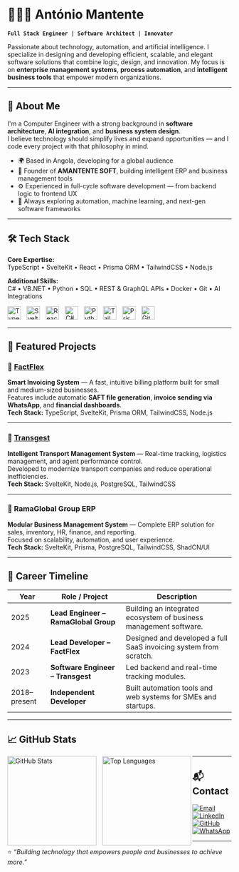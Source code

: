 # 👨🏽‍💻 António Mantente

**`Full Stack Engineer | Software Architect | Innovator`**  

Passionate about technology, automation, and artificial intelligence. I specialize in designing and developing efficient, scalable, and elegant software solutions that combine logic, design, and innovation. My focus is on **enterprise management systems**, **process automation**, and **intelligent business tools** that empower modern organizations.  

---

## 🧠 About Me

I'm a Computer Engineer with a strong background in **software architecture**, **AI integration**, and **business system design**.  
I believe technology should simplify lives and expand opportunities — and I code every project with that philosophy in mind.  

- 🌍 Based in Angola, developing for a global audience  
- 💼 Founder of **AMANTENTE SOFT**, building intelligent ERP and business management tools  
- ⚙️ Experienced in full-cycle software development — from backend logic to frontend UX  
- 🚀 Always exploring automation, machine learning, and next-gen software frameworks  

---

## 🛠️ Tech Stack

**Core Expertise:**  
TypeScript • SvelteKit • React • Prisma ORM • TailwindCSS • Node.js  

**Additional Skills:**  
C# • VB.NET • Python • SQL • REST & GraphQL APIs • Docker • Git • AI Integrations  

<img align="left" alt="TypeScript" width="30px" style="padding-right:10px;" src="https://cdn.jsdelivr.net/gh/devicons/devicon/icons/typescript/typescript-original.svg"/>
<img align="left" alt="Svelte" width="30px" style="padding-right:10px;" src="https://cdn.jsdelivr.net/gh/devicons/devicon/icons/svelte/svelte-original.svg"/>
<img align="left" alt="React" width="30px" style="padding-right:10px;" src="https://cdn.jsdelivr.net/gh/devicons/devicon/icons/react/react-original.svg"/>
<img align="left" alt="C#" width="30px" style="padding-right:10px;" src="https://cdn.jsdelivr.net/gh/devicons/devicon/icons/csharp/csharp-original.svg"/>
<img align="left" alt="Python" width="30px" style="padding-right:10px;" src="https://cdn.jsdelivr.net/gh/devicons/devicon/icons/python/python-original.svg"/>
<img align="left" alt="TailwindCSS" width="30px" style="padding-right:10px;" src="https://cdn.jsdelivr.net/gh/devicons/devicon/icons/tailwindcss/tailwindcss-original.svg"/>
<img align="left" alt="Prisma" width="30px" style="padding-right:10px;" src="https://cdn.jsdelivr.net/gh/devicons/devicon/icons/prisma/prisma-original.svg"/>
<img align="left" alt="Git" width="30px" style="padding-right:10px;" src="https://cdn.jsdelivr.net/gh/devicons/devicon/icons/git/git-original.svg"/>

<br/><br/>

---

## 🚀 Featured Projects

### 🧾 [FactFlex](https://github.com/anvimaa/fact_flex)
**Smart Invoicing System** — A fast, intuitive billing platform built for small and medium-sized businesses.  
Features include automatic **SAFT file generation**, **invoice sending via WhatsApp**, and **financial dashboards**.  
**Tech Stack:** TypeScript, SvelteKit, Prisma ORM, TailwindCSS, Node.js  

---

### 🚚 [Transgest](https://github.com/anvimaa/transgest)
**Intelligent Transport Management System** — Real-time tracking, logistics management, and agent performance control.  
Developed to modernize transport companies and reduce operational inefficiencies.  
**Tech Stack:** SvelteKit, Node.js, PostgreSQL, TailwindCSS  

---

### 🏢 RamaGlobal Group ERP
**Modular Business Management System** — Complete ERP solution for sales, inventory, HR, finance, and reporting.  
Focused on scalability, automation, and user experience.  
**Tech Stack:** SvelteKit, Prisma, PostgreSQL, TailwindCSS, ShadCN/UI  

---

## 🧩 Career Timeline

| Year | Role / Project | Description |
|------|----------------|-------------|
| 2025 | **Lead Engineer – RamaGlobal Group** | Building an integrated ecosystem of business management software. |
| 2024 | **Lead Developer – FactFlex** | Designed and developed a full SaaS invoicing system from scratch. |
| 2023 | **Software Engineer – Transgest** | Led backend and real-time tracking modules. |
| 2018–present | **Independent Developer** | Built automation tools and web systems for SMEs and startups. |

---

## 📈 GitHub Stats

<p>
  <img align="left" alt="GitHub Stats" height="200" style="padding-right:10px;" src="https://github-readme-stats.vercel.app/api?username=anvimaa&show_icons=true&theme=tokyonight&include_all_commits=true&locale=en"/>
  <img align="left" alt="Top Languages" height="200" src="https://github-readme-stats.vercel.app/api/top-langs/?username=anvimaa&theme=tokyonight&layout=compact&custom_title=Languages&langs_count=9"/>
</p>



---

## 📬 Contact

<p align="left">
  <a href="mailto:anvimaa@gmail.com"><img alt="Email" src="https://img.shields.io/badge/Email-anvimaa@gmail.com-red?style=for-the-badge&logo=gmail"></a>
  <a href="https://linkedin.com/in/anvimaa"><img alt="LinkedIn" src="https://img.shields.io/badge/LinkedIn-António%20Mantente-blue?style=for-the-badge&logo=linkedin"></a>
  <a href="https://github.com/anvimaa"><img alt="GitHub" src="https://img.shields.io/badge/GitHub-anvimaa-black?style=for-the-badge&logo=github"></a>
  <a href="https://wa.me/244934342795"><img alt="WhatsApp" src="https://img.shields.io/badge/WhatsApp-+244934342795-green?style=for-the-badge&logo=whatsapp"></a>
</p>

---

⭐ *“Building technology that empowers people and businesses to achieve more.”*
